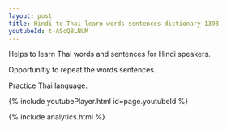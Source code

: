 ```yaml
---
layout: post
title: Hindi to Thai learn words sentences dictionary 1398 
youtubeId: t-AScQ8LNUM
---
```

 
 
Helps to learn Thai words and sentences for Hindi speakers.

Opportunitiy to repeat the words sentences. 

Practice Thai language. 
 
{% include youtubePlayer.html id=page.youtubeId %}
 
 
{% include analytics.html %}